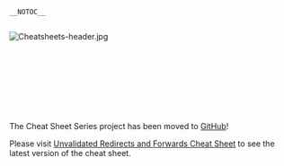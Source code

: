 `__NOTOC__`

<div style="width:100%;height:160px;border:0,margin:0;overflow: hidden;">

![Cheatsheets-header.jpg](Cheatsheets-header.jpg
"Cheatsheets-header.jpg")

</div>

The Cheat Sheet Series project has been moved to
[GitHub](https://github.com/OWASP/CheatSheetSeries)\!

Please visit [Unvalidated Redirects and Forwards Cheat
Sheet](https://github.com/OWASP/CheatSheetSeries/blob/master/cheatsheets/Unvalidated_Redirects_and_Forwards_Cheat_Sheet.md)
to see the latest version of the cheat sheet.